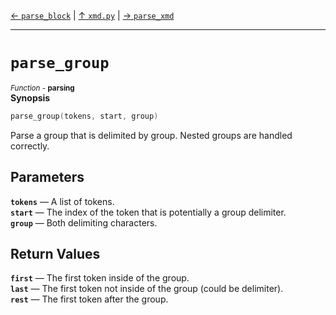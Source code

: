 [&#8592; `parse_block`](xmd.py--parse_block.md) | [&#8593; `xmd.py`](xmd.py.md) | [&#8594; `parse_xmd`](xmd.py--parse_xmd.md)
***

# `parse_group`
<small>*Function* - **parsing**</small>  
**Synopsis**

```cpp
parse_group(tokens, start, group)
```

Parse a group that is delimited by group. Nested groups are handled correctly.

## Parameters
**`tokens`** &#8213; A list of tokens.  
**`start`** &#8213; The index of the token that is potentially a group delimiter.  
**`group`** &#8213; Both delimiting characters.  
## Return Values
**`first`** &#8213; The first token inside of the group.  
**`last`** &#8213; The first token not inside of the group (could be delimiter).  
**`rest`** &#8213; The first token after the group.  
